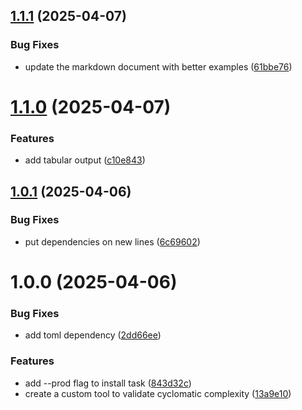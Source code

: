 ## [1.1.1](https://github.com/ocrosby/py-cyclo/compare/v1.1.0...v1.1.1) (2025-04-07)


### Bug Fixes

* update the markdown document with better examples ([61bbe76](https://github.com/ocrosby/py-cyclo/commit/61bbe76ffd008bf38a7e1208bcd4c290f5d83b39))

# [1.1.0](https://github.com/ocrosby/py-cyclo/compare/v1.0.1...v1.1.0) (2025-04-07)


### Features

* add tabular output ([c10e843](https://github.com/ocrosby/py-cyclo/commit/c10e843ce0f9c480971c64811a87f795b7c5a0d4))

## [1.0.1](https://github.com/ocrosby/py-cyclo/compare/v1.0.0...v1.0.1) (2025-04-06)


### Bug Fixes

* put dependencies on new lines ([6c69602](https://github.com/ocrosby/py-cyclo/commit/6c696028f56a8b52155b95794e18454992f9b30f))

# 1.0.0 (2025-04-06)


### Bug Fixes

* add toml dependency ([2dd66ee](https://github.com/ocrosby/py-cyclo/commit/2dd66ee372ee29a33d614b3f0ba3c8daf5d4e9c6))


### Features

* add --prod flag to install task ([843d32c](https://github.com/ocrosby/py-cyclo/commit/843d32c80e6f0933da62297dbb350e85a92e0c6a))
* create a custom tool to validate cyclomatic complexity ([13a9e10](https://github.com/ocrosby/py-cyclo/commit/13a9e10d0d601f679e08880dfdf46508926099f8))

